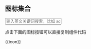 ## 图标集合

<div :class="s.app">
    <div :class="s.search">
        <input v-model="search" type="text" placeholder="输入英文关键词搜索，比如 add">
        <p>点击下面的图标按钮可以直接复制组件代码</p>
    </div>
    <div v-for="icon of icons" :class="s.icon" @click="copyCode(icon)">
        <d-icon :type="icon"></d-icon>
        <p>{{icon}}</p>
    </div>
</div>

<script>
export default {
    data(){
        return {
            search: '',
            meta_icons: [
                'alert',
                'trash',
                'warning',
                'refresh',
                'loading',
                'search',
                'settings',
                'crop',
                'menu',
                'reorder',
                'more',
                'move',
                'add-circle-outline',
                'add-circle',
                'add',
                'arrow-left',
                'arrow-right',
                'arrow-back',
                'arrow-down',
                'arrow-up',
                'arrow-forward',
                'arrow-round-back',
                'arrow-round-down',
                'arrow-round-forward',
                'arrow-round-up',
                'arrow-dropdown-circle',
                'arrow-dropdown',
                'arrow-dropleft-circle',
                'arrow-dropleft',
                'arrow-dropright-circle',
                'arrow-dropright',
                'arrow-dropup-circle',
                'arrow-dropup',
                'radio-button-off',
                'radio-button-on',
                'checkbox-outline',
                'checkbox',
                'checkmark-circle-outline',
                'checkmark-circle',
                'checkmark',
                'close-circle-outline',
                'close-circle',
                'close',
                'help-circle-outline',
                'help-circle',
                'help',
                'information-circle-outline',
                'information-circle',
                'information',
                'remove-circle-outline',
                'remove-circle',
                'remove',
                'square-outline',
                'square',
                'date',
                'import',
                'export',
                'expansion',
                'shrink',
                'table-custom',
            ]
        }
    },
    computed:{
        icons(){
            return this.meta_icons.filter( icon => icon.indexOf(this.search) > -1 )
        }
    },
    methods:{
        copyCode(icon){
            this.$ctx.copy(`<d-icon type="${icon}"></d-icon>`)
        }
    }
}
</script>

<style module="s" lang="scss">
.app{
    &::after{
        content: '';
        display: table;
        clear: both;
    }
    .search{
        position: relative;
        margin: 20px auto 30px;
        text-align: center;
        input{
            width: 500px;
            box-sizing: border-box;
            border: 0;
            border-radius: 4px;
            background: #f5f5f5;
            text-align: center;
            font-size: 14px;
            outline: none;
            margin: 0 auto;
            padding: 8px 0;
        }
    }
    .icon{
        float: left;
        margin: 6px 6px 6px 0;
        width: 145px;
        text-align: center;
        list-style: none;
        cursor: pointer;
        height: 100px;
        color: #5c6b77;
        transition: all .2s ease;
        position: relative;
        padding-top: 10px;
        &:hover{
            background: rgba(216, 217, 253, .2);
        }
    }
    p{
        padding-top: 15px;
        margin: 5px;
        font-size: 14px;
    }
    svg{
        font-size: 30px;
    }
}
</style>